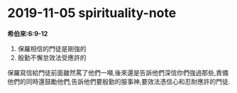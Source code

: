# 2019-11-05 spirituality-note

**希伯來:6:9-12**

1. 保羅相信的門徒是剛強的
2. 殷勤不懈怠效法受應許的

保羅寫信給門徒前面雖然罵了他們一噸,後來還是告訴他們深信你們強過那些,責備他們的同時還鼓勵他們,告訴他們要殷勤的服事神,要效法憑信心和忍耐應許的門徒.

